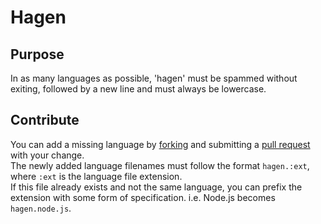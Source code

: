 # Hagen

## Purpose

In as many languages as possible, 'hagen' must be spammed without exiting, followed by a new line and must always be lowercase.

## Contribute

You can add a missing language by [forking](https://github.com/MrGriefs/hagen/fork) and submitting a [pull request](https://github.com/MrGriefs/hagen/pulls) with your change.  
The newly added language filenames must follow the format `hagen.:ext`, where `:ext` is the language file extension.  
If this file already exists and not the same language, you can prefix the extension with some form of specification. i.e. Node.js becomes `hagen.node.js`.
